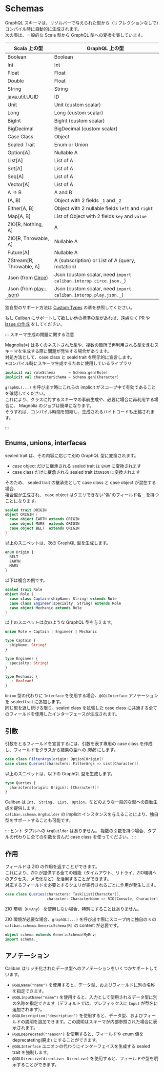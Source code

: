 # Schemas

GraphQL スキーマは、リゾルバーで与えられた型から（リフレクションなしで）コンパイル時に自動的に生成されます。  
次の表は、一般的な Scala 型から GraphQL 型への変換を表しています。  

| Scala 上の型                                         | GraphQL 上の型                                                    |
| --------------------------------------------------- | ---------------------------------------------------------------- |
| Boolean                                             | Boolean                                                          |
| Int                                                 | Int                                                              |
| Float                                               | Float                                                            |
| Double                                              | Float                                                            |
| String                                              | String                                                           |
| java.util.UUID                                      | ID                                                               |
| Unit                                                | Unit (custom scalar)                                             |
| Long                                                | Long (custom scalar)                                             |
| BigInt                                              | BigInt (custom scalar)                                           |
| BigDecimal                                          | BigDecimal (custom scalar)                                       |
| Case Class                                          | Object                                                           |
| Sealed Trait                                        | Enum or Union                                                    |
| Option[A]                                           | Nullable A                                                       |
| List[A]                                             | List of A                                                        |
| Set[A]                                              | List of A                                                        |
| Seq[A]                                              | List of A                                                        |
| Vector[A]                                           | List of A                                                        |
| A => B                                              | A and B                                                          |
| (A, B)                                              | Object with 2 fields `_1` and `_2`                               |
| Either[A, B]                                        | Object with 2 nullable fields `left` and `right`                 |
| Map[A, B]                                           | List of Object with 2 fields `key` and `value`                   |
| ZIO[R, Nothing, A]                                  | A                                                                |
| ZIO[R, Throwable, A]                                | Nullable A                                                       |
| Future[A]                                           | Nullable A                                                       |
| ZStream[R, Throwable, A]                            | A (subscription) or List of A (query, mutation)                  |
| Json (from [Circe](https://github.com/circe/circe)) | Json (custom scalar, need `import caliban.interop.circe.json._`) |
| Json (from [play-json](https://github.com/playframework/play-json)) | Json (custom scalar, need `import caliban.interop.play.json._`) |

独自型のサポート方法は [Custom Types](#custom-types) の章を参照してください。  

もし Caliban にサポートして欲しい他の標準の型があれば、遠慮なく PR や [issue の作成](https://github.com/ghostdogpr/caliban/issues)  をしてください。

::: スキーマ生成の問題に関する注意  

Magnolia(※) は多くのネストされた型や、複数の箇所で再利用される型を含むスキーマを生成する際に問題が発生する場合があります。  
対処方法として、case class と seald trait を明示的に宣言します。  
※コンパイル時にスキーマ生成するために使用しているライブラリ

```scala
implicit val roleSchema      = Schema.gen[Role]
implicit val characterSchema = Schema.gen[Character]
```

`graphQL(...)` を呼び出す時にこれらの implicit がスコープ中で有効であることを確認してください。  
これにより、クラスに対するスキーマの事前生成や、必要に場合に再利用する場合に、 Magnolia のジョブは簡単になります。  
そうすれば、コンパイル時間を短縮し、生成されるバイトコードも圧縮されます。

:::

## Enums, unions, interfaces

sealed trait は、その内容に応じて別の GraphQL 型に変換されます。

- case object だけに継承される sealed trait は `ENUM` に変換されます
- case class だけに継承される sealed trait は`UNION` に変換されます

そのため、 sealed trait の継承先として case class と case object が混在する場合、  
複合型が生成され、 case object はクエリできない”偽”のフィールド名 `_` を持つことになります。 

```scala
sealed trait ORIGIN
object ORIGIN {
  case object EARTH extends ORIGIN
  case object MARS  extends ORIGIN
  case object BELT  extends ORIGIN
}
```

以上のスニペットは、次の GraphQL 型を生成します。

```graphql
enum Origin {
  BELT
  EARTH
  MARS
}
```

以下は複合の例です。

```scala
sealed trait Role
object Role {
  case class Captain(shipName: String) extends Role
  case class Engineer(specialty: String) extends Role
  case object Mechanic extends Role
}
```

以上のスニペットは次のような GraphQL 型を与えます。

```graphql
union Role = Captain | Engineer | Mechanic

type Captain {
  shipName: String!
}

type Engineer {
  specialty: String!
}

type Mechanic {
  _: Boolean!
}
```

`Union` 型の代わりに `Interface` を使用する場合、`@GQLInterface` アノテーションを sealed trait に追加します。  
同じ型を返し続ける限り、sealed class を拡張した case class に共通する全てのフィールドを使用したインターフェースが生成されます。

## 引数

引数をとるフィールドを宣言するには、引数を表す専用の case class を作成し、フィールドをクラスから結果の型への _関数_ にします。  

```scala
case class FilterArgs(origin: Option[Origin])
case class Queries(characters: FilterArgs => List[Character])
```

以上のスニペットは、以下の GraphQL 型を生成します。

```graphql
type Queries {
  characters(origin: Origin): [Character!]!
}
```

Caliban は `Int`、 `String`、 `List`、 `Option`、などのような一般的な型への自動生成を提供します。  
`caliban.schema.ArgBuilder` の implicit インスタンスを与えることにより、独自型をサポートすることも可能です。

::: ヒント
タプルへの `ArgBuilder` はありません。 複数の引数を持つ場合、タプルの代わりに全ての引数を含んだ case class を使ってください。
:::

## 作用

フィールドは ZIO の作用を返すことができます。  
これにより、ZIO が提供する全ての機能（タイムアウト、リトライ、ZIO環境へのアクセス、メモ化など）を活用することができます。  
対応するフィールドを必要とするクエリが実行されるごとに作用が発生します。

```scala
case class Queries(characters: Task[List[Character]],
                   character: CharacterName => RIO[Console, Character])
```

ZIO 環境（`R`=`Any`） を使用しない場合、特別にすることはありません。

ZIO 環境が必要な場合、`graphQL(...)`  を呼び出す際にスコープ内に独自の `R` の`caliban.schema.GenericSchema[R]` の content が必要です。

```scala
object schema extends GenericSchema[MyEnv]
import schema._
```

## アノテーション

Caliban はリッチ化されたデータ型へのアノテーションをいくつかサポートしています。 

- `@GQLName("name")` を使用すると、データ型、およびフィールドに別の名称を指定できます。
- `@GQLInputName("name")` を使用すると、入力として使用されるデータ型に別の名称を指定できます（デフォルトでは、プレフィックスに `Input` が型名に追加されます）。
- `@GQLDescription("description")` を使用すると、データ型、およびフィールドの説明を追加できます。この説明はスキーマが内部参照された場合に表示されます。
- `@GQLDeprecated("reason")` を使用すると、フィールドや enum 値を deprecateting(廃止) にすることができます。
- `@GQLInterface` ユニオンの代わりにインターフェイスを生成する sealed trait を強制します。
- `@GQLDirective(directive: Directive)` を使用すると、フィールドや型を明示することができます。

